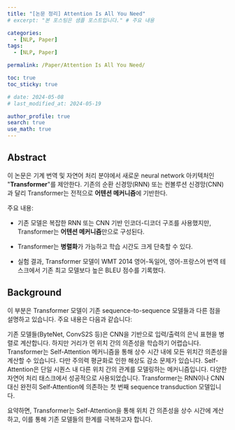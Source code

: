 ```yaml
---
title: "[논문 정리] Attention Is All You Need"
# excerpt: "본 포스팅은 샘플 포스트입니다." # 주요 내용

categories:
  - [NLP, Paper]
tags:
  - [NLP, Paper]

permalink: /Paper/Attention Is All You Need/

toc: true
toc_sticky: true

# date: 2024-05-08
# last_modified_at: 2024-05-19

author_profile: true
search: true
use_math: true
---
```


## Abstract
이 논문은 기계 번역 및 자연어 처리 분야에서 새로운 neural network 아키텍처인 "**Transformer**"를 제안한다. 기존의 순환 신경망(RNN) 또는 컨볼루션 신경망(CNN)과 달리 Transformer는 전적으로 **어텐션 메커니즘**에 기반한다.

주요 내용:

- 기존 모델은 복잡한 RNN 또는 CNN 기반 인코더-디코더 구조를 사용했지만, Transformer는 **어텐션 메커니즘**만으로 구성된다.

- Transformer는 **병렬화**가 가능하고 학습 시간도 크게 단축할 수 있다.

- 실험 결과, Transformer 모델이 WMT 2014 영어-독일어, 영어-프랑스어 번역 테스크에서 기존 최고 모델보다 높은 BLEU 점수를 기록했다.


## Background
이 부분은 Transformer 모델이 기존 sequence-to-sequence 모델들과 다른 점을 설명하고 있습니다.
주요 내용은 다음과 같습니다:

기존 모델들(ByteNet, ConvS2S 등)은 CNN을 기반으로 입력/출력의 은닉 표현을 병렬로 계산합니다. 하지만 거리가 먼 위치 간의 의존성을 학습하기 어렵습니다.
Transformer는 Self-Attention 메커니즘을 통해 상수 시간 내에 모든 위치간 의존성을 계산할 수 있습니다. 다만 주의력 평균화로 인한 해상도 감소 문제가 있습니다.
Self-Attention은 단일 시퀀스 내 다른 위치 간의 관계를 모델링하는 메커니즘입니다. 다양한 자연어 처리 태스크에서 성공적으로 사용되었습니다.
Transformer는 RNN이나 CNN 대신 완전히 Self-Attention에 의존하는 첫 번째 sequence transduction 모델입니다.

요약하면, Transformer는 Self-Attention을 통해 위치 간 의존성을 상수 시간에 계산하고, 이를 통해 기존 모델들의 한계를 극복하고자 합니다.



<!-- ## 이미지
![jpg](../../assets/images/posts_img/2024-05-08-1/jpg.jpg)


## 동영상
{% include video id="cbuZfY2S2UQ" provider="youtube" %} -->
